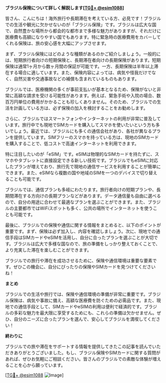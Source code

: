 **ブラジル保険について詳しく解説します[[TG💪+ @esim1088](https://t.me/s/esim1088)]**

皆さん、こんにちは！海外旅行や長期滞在を考えている方、必見です！ブラジルでの生活や観光に欠かせないのが「ブラジル保険」です。ブラジルは広大な国で、自然豊かな場所から都会的な都市まで多様な魅力がありますが、それだけに医療費も高額になりやすい国でもあります。特に緊急時の医療費用をカバーしてくれる保険は、旅の安心感を大幅にアップさせます。

まず、ブラジル保険にはどのような種類があるのかご紹介しましょう。一般的には、短期旅行者向けの短期保険と、長期滞在者向けの長期保険があります。短期保険は通常1ヶ月から数ヶ月間の保証が可能です。一方、長期保険は半年以上滞在する場合に適しています。また、保険内容によっては、病気や怪我だけでなく、自然災害や交通事故などの補償も含まれているものもあります。

ブラジルでは、医療機関の多くが事前支払いが基本となるため、保険がないと非常に高額な請求を受ける可能性があります。例えば、緊急手術や入院の場合、数百万円単位の費用がかかることも珍しくありません。そのため、ブラジルでの生活を計画している方は、必ず保険の加入を検討することをお勧めします。

さらに、ブラジルではスマートフォンやインターネットの利用が非常に普及しています。旅行中でも現地でSIMカードを購入してスマホを使いたいという方も多いでしょう。最近では、ブラジルにも多くの通信会社があり、各社が異なるプランを提供しています。SIMフリーのスマホを持っている方は、現地のSIMカードを購入することで、低コストで高速インターネットを利用できます。

特に注目したいのが「eSIM」です。eSIMは物理的なSIMカードを持たずに、スマホやタブレットに直接設定できる新しい技術です。ブラジルでもeSIMに対応したプランが増えており、旅行先で現地の通信サービスを利用することが簡単にできます。また、eSIMなら複数の国や地域のSIMを一つのデバイスで切り替えることも可能です。

ブラジルでは、通信プランも多岐にわたります。旅行者向けの短期プランや、長期間滞在する方向けの長期プランなどがあります。データ通信量も自由に選べるので、自分の用途に合わせて最適なプランを選ぶことができます。また、ブラジルの主要都市ではWiFiスポットも多く、公共の場所でインターネットを使うことも可能です。

最後に、ブラジルでの保険や通信に関する情報をまとめると、以下のポイントが重要です。まず、保険は必ず加入し、内容を確認しましょう。次に、現地での通信手段はSIMカードやeSIMを活用し、自分に合ったプランを選ぶことが大切です。ブラジルは広大で多様な国なので、旅の準備をしっかり整えておくことで、より充実した滞在を楽しむことができます。

ブラジルでの旅行や滞在を成功させるために、保険や通信環境は重要な要素です。ぜひこの機会に、自分にぴったりの保険やSIMカードを見つけてくださいね！

**まとめ**

ブラジルでの生活や旅行では、保険や通信環境の準備が非常に重要です。ブラジル保険は、病気や事故に備え、高額な医療費を防ぐための必需品です。また、現地での通信手段として、SIMカードやeSIMの利用は便利で経済的です。ブラジルの多彩な魅力を最大限に享受するためにも、これらの準備は欠かせません。ぜひ、自分のニーズに合ったプランを選んで、安心してブラジルを満喫してください！

**終わりに**

ブラジルでの旅や滞在をサポートする情報を提供してきたこの記事を読んでいただきありがとうございました。もし、ブラジル保険やSIMカードに関する質問があれば、ぜひお気軽にご相談ください。皆さんのブラジルでの素敵な体験が増えることを心から願っています。

[[TG💪+ @esim1088](https://t.me/s/esim1088) ![Image](https://i.postimg.cc/Y0z9fWf4/image.png)]